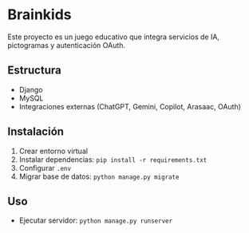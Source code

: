 # Brainkids

Este proyecto es un juego educativo que integra servicios de IA, pictogramas y autenticación OAuth.

## Estructura
- Django
- MySQL
- Integraciones externas (ChatGPT, Gemini, Copilot, Arasaac, OAuth)

## Instalación
1. Crear entorno virtual
2. Instalar dependencias: `pip install -r requirements.txt`
3. Configurar `.env`
4. Migrar base de datos: `python manage.py migrate`

## Uso
- Ejecutar servidor: `python manage.py runserver`
